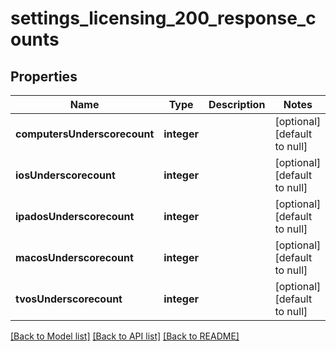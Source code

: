 # settings_licensing_200_response_counts

## Properties
Name | Type | Description | Notes
------------ | ------------- | ------------- | -------------
**computersUnderscorecount** | **integer** |  | [optional] [default to null]
**iosUnderscorecount** | **integer** |  | [optional] [default to null]
**ipadosUnderscorecount** | **integer** |  | [optional] [default to null]
**macosUnderscorecount** | **integer** |  | [optional] [default to null]
**tvosUnderscorecount** | **integer** |  | [optional] [default to null]

[[Back to Model list]](../README.md#documentation-for-models) [[Back to API list]](../README.md#documentation-for-api-endpoints) [[Back to README]](../README.md)



